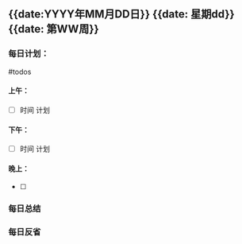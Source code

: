 ## {{date:YYYY年MM月DD日}}  {{date: 星期dd}}  {{date: 第WW周}}
### 每日计划：
#todos
#### 上午：
- [ ] 时间 计划
#### 下午：
- [ ] 时间  计划
#### 晚上：
- [ ] 

### 每日总结

### 每日反省